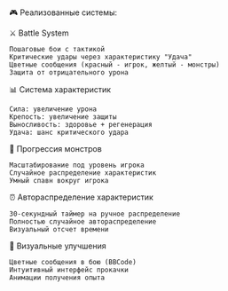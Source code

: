 🎮 Реализованные системы:

⚔️ Battle System

    Пошаговые бои с тактикой
    Критические удары через характеристику "Удача"
    Цветные сообщения (красный - игрок, желтый - монстры)
    Защита от отрицательного урона

📊 Система характеристик

    Сила: увеличение урона
    Крепость: увеличение защиты
    Выносливость: здоровье + регенерация
    Удача: шанс критического удара

🎯 Прогрессия монстров

    Масштабирование под уровень игрока
    Случайное распределение характеристик
    Умный спавн вокруг игрока

⏰ Автораспределение характеристик

    30-секундный таймер на ручное распределение
    Полностью случайное автораспределение
    Визуальный отсчет времени

🎨 Визуальные улучшения

    Цветные сообщения в бою (BBCode)
    Интуитивный интерфейс прокачки
    Анимации получения опыта
